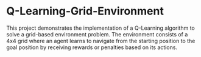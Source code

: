 # Q-Learning-Grid-Environment
This project demonstrates the implementation of a Q-Learning algorithm to solve a grid-based environment problem. The environment consists of a 4x4 grid where an agent learns to navigate from the starting position to the goal position by receiving rewards or penalties based on its actions.
